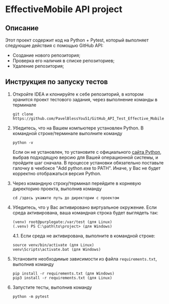 # EffectiveMobile API project

## Описание
Этот проект содержит код на Python + Pytest, который выполняет следующие действия с помощью GitHub API:
- Создание нового репозитория;
- Проверка его наличия в списке репозиториев;
- Удаление репозитория;

## Инструкция по запуску тестов

1. Откройте IDEA и клонируйте к себе репозиторий, в котором хранится проект тестового задания, через выполнение команды в терминале
    ```
    git clone https://github.com/PavelBlessYou51/GitHub_API_Test_Effective_Mobile.git
    ```

2. Убедитесь, что на Вашем компьютере установлен Python. В командной строке/терминале выполните команду
    ```
    python -v
    ```  
    Если он не установлен, то установите с официального [сайта Python](https://www.python.org/downloads/), выбрав подходящую версию для Вашей операционной системы, и пройдите шаг сначала.  В процессе установки обязательно поставьте галочку в чекбоксе "Add python.exe to PATH". Иначе, у Вас не будет корректно отображаться версия Python.


3. Через командную строку/терминал перейдите в корневую директорию проекта, выполнив команду
   ```
   cd /здесь укажите путь до директории с проектом
   ```

4. Убедитесь, что у Вас активировано виртуальное окружение. Если среда активирована, ваша командная строка будет выглядеть так:
   ```
   (venv) root@purplegate:/var/test (для Linux)
   (.venv) PS C:\path\to\project> (для Windows)
   ```
   4.1. Если среда не активирована, выполните в командной строке:
   
   ```
   source venv/bin/activate (для Linux)
   venv\Scripts\activate.bat (для Windows)
   ```

5. Установите необходимые зависимости из файла `requirements.txt`, выполнив команду  
   ```
   pip install -r requirements.txt (для Windows)
   pip3 install -r requirements.txt (для Linux)
   ```

6. Запустите тесты, выполнив команду  
   ```
   python -m pytest
   ```